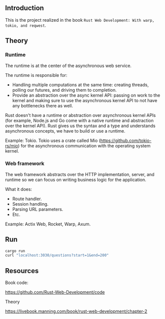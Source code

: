 ## Introduction

This is the project realized in the book `Rust Web Development: With warp, tokio, and reqwest`.

## Theory

### Runtime

The runtime is at the center of the asynchronous web service.

The runtime is responsible for:

- Handling multiple computations at the same time: creating threads, polling our futures, and driving them to completion.
- Provide an abstraction over the async kernel API: passing on work to the kernel and making sure to use the asynchronous kernel API to not have any bottlenecks there as well.

Rust doesn't have a runtime or abstraction over asynchronous kernel APIs (for example, Node.js and Go come with a native runtime and abstraction over the kernel API). Rust gives us the syntax and a type and understands asynchronous concepts, we have to build or use a runtime.

Example: Tokio. Tokio uses a crate called Mio (https://github.com/tokio-rs/mio) for the asynchronous communication with the operating system kernel.

### Web framework

The web framework abstracts over the HTTP implementation, server, and runtime so we can focus on writing business logic for the application.

What it does:

- Route handler.
- Session handling.
- Parsing URL parameters.
- Etc.

Example: Actix Web, Rocket, Warp, Axum.


## Run

```bash
cargo run
curl "localhost:3030/questions?start=1&end=200"
```

## Resources

Book code:

<https://github.com/Rust-Web-Development/code>

Theory

<https://livebook.manning.com/book/rust-web-development/chapter-2>
